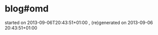 
# blog#omd


<div><emph>started on 2013-09-06T20:43:51+01:00
, (re)generated on 2013-09-06 20:43:51+01:00
</emph></div>